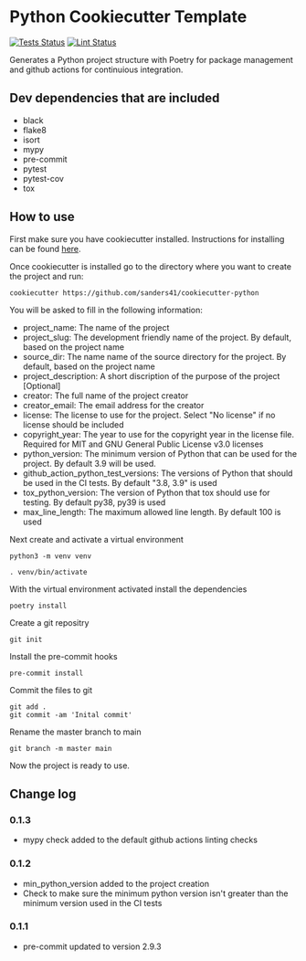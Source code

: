 # Python Cookiecutter Template

[![Tests Status](https://github.com/sanders41/cookiecutter-python/actions?query=workflow%3ATesting+branch%3Amain+event%3Apush)](https://github.com/sanders41/cookiecutter-python/actions?query=workflow%3ATesting+branch%3Amain+event%3Apush)
[![Lint Status](https://github.com/sanders41/cookiecutter-python/actions?query=workflow%3ALinting+branch%3Amain+event%3Apush)](https://github.com/sanders41/cookiecutter-python/actions?query=workflow%3ALinting+branch%3Amain+event%3Apush)

Generates a Python project structure with Poetry for package management and github actions for continuious integration.

## Dev dependencies that are included

- black
- flake8
- isort
- mypy
- pre-commit
- pytest
- pytest-cov
- tox

## How to use

First make sure you have cookiecutter installed. Instructions for installing can be found [here](https://cookiecutter.readthedocs.io/en/1.7.2/installation.html).

Once cookiecutter is installed go to the directory where you want to create the project and run:

```
cookiecutter https://github.com/sanders41/cookiecutter-python
```

You will be asked to fill in the following information:
  -  project_name: The name of the project
  -  project_slug: The development friendly name of the project. By default, based on the project name
  -  source_dir: The name name of the source directory for the project. By default, based on the project name
  -  project_description: A short discription of the purpose of the project [Optional]
  -  creator: The full name of the project creator
  -  creator_email: The email address for the creator
  -  license: The license to use for the project. Select "No license" if no license should be included
  -  copyright_year: The year to use for the copyright year in the license file. Required for MIT and GNU General Public License v3.0 licenses
  -  python_version: The minimum version of Python that can be used for the project. By default 3.9 will be used.
  -  github_action_python_test_versions: The versions of Python that should be used in the CI tests. By default "3.8, 3.9" is used
  -  tox_python_version: The version of Python that tox should use for testing. By default py38, py39 is used
  -  max_line_length: The maximum allowed line length. By default 100 is used

Next create and activate a virtual environment

```
python3 -m venv venv
```

```
. venv/bin/activate
```

With the virtual environment activated install the dependencies

```
poetry install
```

Create a git repositry

```
git init
```

Install the pre-commit hooks

```
pre-commit install
```

Commit the files to git

```
git add .
git commit -am 'Inital commit'
```

Rename the master branch to main

```
git branch -m master main
```

Now the project is ready to use.

## Change log

### 0.1.3

- mypy check added to the default github actions linting checks

### 0.1.2

- min_python_version added to the project creation
- Check to make sure the minimum python version isn't greater than the minimum version used in
  the CI tests

### 0.1.1

- pre-commit updated to version 2.9.3
